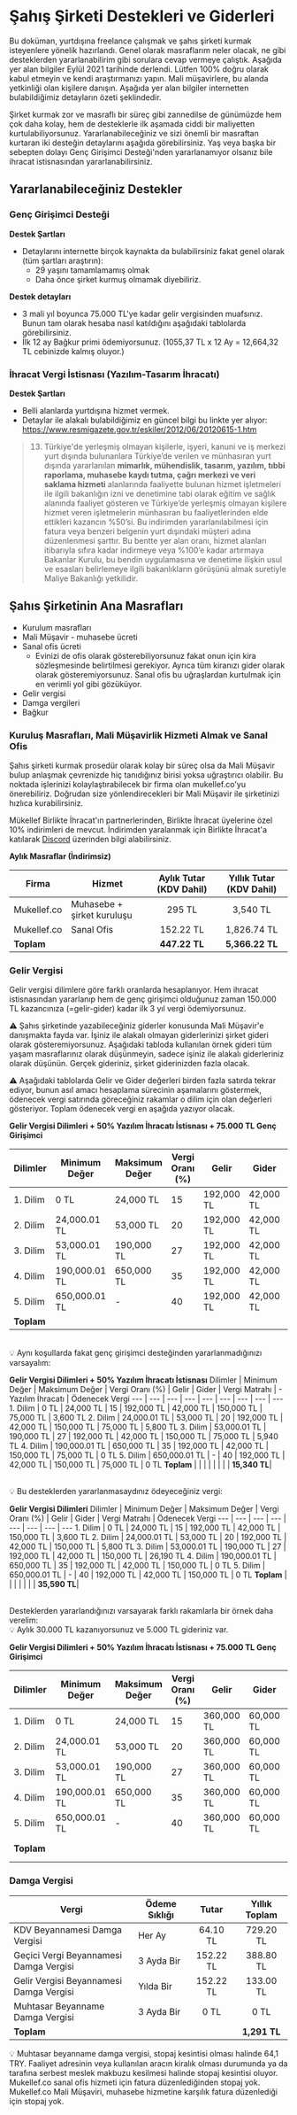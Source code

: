 # Şahış Şirketi Destekleri ve Giderleri

Bu doküman, yurtdışına freelance çalışmak ve şahıs şirketi kurmak isteyenlere yönelik hazırlandı. Genel olarak masraflarım neler olacak, ne gibi desteklerden yararlanabilirim gibi sorulara cevap vermeye çalıştık. Aşağıda yer alan bilgiler Eylül 2021 tarihinde derlendi. Lütfen 100% doğru olarak kabul etmeyin ve kendi araştırmanızı yapın. Mali müşavirlere, bu alanda yetkinliği olan kişilere danışın. Aşağıda yer alan bilgiler internetten bulabildiğimiz detayların özeti şeklindedir.

Şirket kurmak zor ve masraflı bir süreç gibi zannedilse de günümüzde hem çok daha kolay, hem de desteklerle ilk aşamada ciddi bir maliyetten kurtulabiliyorsunuz. Yararlanabileceğiniz ve sizi önemli bir masraftan kurtaran iki desteğin detaylarını aşağıda görebilirsiniz. Yaş veya başka bir sebepten dolayı Genç Girişimci Desteği'nden yararlanamıyor olsanız bile ihracat istisnasından yararlanabilirsiniz.

## Yararlanabileceğiniz Destekler
### Genç Girişimci Desteği

**Destek Şartları**
- Detaylarını internette birçok kaynakta da bulabilirsiniz fakat genel olarak (tüm şartları araştırın):
    - 29 yaşını tamamlamamış olmak
    - Daha önce şirket kurmuş olmamak diyebiliriz.

**Destek detayları**
- 3 mali yıl boyunca 75.000 TL'ye kadar gelir vergisinden muafsınız. Bunun tam olarak hesaba nasıl katıldığını aşağıdaki tablolarda görebilirsiniz.
- İlk 12 ay Bağkur primi ödemiyorsunuz.  (1055,37 TL x 12 Ay = 12,664,32 TL cebinizde kalmış oluyor.)

### İhracat Vergi İstisnası (Yazılım-Tasarım İhracatı)

**Destek Şartları**
- Belli alanlarda yurtdışına hizmet vermek.
- Detaylar ile alakalı bulabildiğimiz en güncel bilgi bu linkte yer alıyor: https://www.resmigazete.gov.tr/eskiler/2012/06/20120615-1.htm

> 13. Türkiye'de yerleşmiş olmayan kişilerle, işyeri, kanuni ve iş merkezi yurt dışında bulunanlara Türkiye’de verilen ve münhasıran yurt dışında yararlanılan **mimarlık, mühendislik, tasarım, yazılım, tıbbi raporlama, muhasebe kaydı tutma, çağrı merkezi ve veri saklama hizmeti** alanlarında faaliyette bulunan hizmet işletmeleri ile ilgili bakanlığın izni ve denetimine tabi olarak eğitim ve sağlık alanında faaliyet gösteren ve Türkiye’de yerleşmiş olmayan kişilere hizmet veren işletmelerin münhasıran bu faaliyetlerinden elde ettikleri kazancın %50’si. Bu indirimden yararlanılabilmesi için fatura veya benzeri belgenin yurt dışındaki müşteri adına düzenlenmesi şarttır. Bu bentte yer alan oranı, hizmet alanları itibarıyla sıfıra kadar indirmeye veya %100’e kadar artırmaya Bakanlar Kurulu, bu bendin uygulamasına ve denetime ilişkin usul ve esasları belirlemeye ilgili bakanlıkların görüşünü almak suretiyle Maliye Bakanlığı yetkilidir.

## Şahıs Şirketinin Ana Masrafları
- Kurulum masrafları
- Mali Müşavir - muhasebe ücreti
- Sanal ofis ücreti 
    - Evinizi de ofis olarak gösterebiliyorsunuz fakat onun için kira sözleşmesinde belirtilmesi gerekiyor. Ayrıca tüm kiranızı gider olarak olarak gösteremiyorsunuz. Sanal ofis bu uğraşlardan kurtulmak için en verimli yol gibi gözüküyor.
- Gelir vergisi
- Damga vergileri
- Bağkur

### Kuruluş Masrafları, Mali Müşavirlik Hizmeti Almak ve Sanal Ofis

Şahıs şirketi kurmak prosedür olarak kolay bir süreç olsa da Mali Müşavir bulup anlaşmak çevrenizde hiç tanıdığınız birisi yoksa uğraştırıcı olabilir. Bu noktada işlerinizi kolaylaştırabilecek bir firma olan mukellef.co'yu önerebiliriz. Doğrudan size yönlendirecekleri bir Mali Müşavir ile şirketinizi hızlıca kurabilirsiniz. 

Mükellef Birlikte İhracat'ın partnerlerinden, Birlikte İhracat üyelerine özel 10% indirimleri de mevcut. İndirimden yaralanmak için Birlikte İhracat'a katılarak [Discord](https://www.birlikteihracat.com/) üzerinden bilgi alabilirsiniz.

**Aylık Masraflar (İndirimsiz)**

Firma | Hizmet | Aylık Tutar (KDV Dahil) | Yıllık Tutar (KDV Dahil)
--- | --- | --- | ---
Mukellef.co | Muhasebe + şirket kuruluşu | <center>295 TL</center> | <center>3,540 TL</center>
Mukellef.co |Sanal Ofis | <center>152.22 TL</center> | <center>1,826.74 TL</center>
**Toplam** | | <center>**447.22 TL**</center> | <center>**5,366.22 TL**</center>

### Gelir Vergisi
Gelir vergisi dilimlere göre farklı oranlarda hesaplanıyor. Hem ihracat istisnasından yararlanıp hem de genç girişimci olduğunuz zaman 150.000 TL kazancınıza (=gelir-gider) kadar ilk 3 yıl vergi ödemiyorsunuz. 

⚠️ Şahıs şirketinde yazabileceğiniz giderler konusunda Mali Müşavir'e danışmakta fayda var. İşiniz ile alakalı olmayan giderlerinizi şirket gideri olarak gösteremiyorsunuz. Aşağıdaki tabloda kullanılan örnek gideri tüm yaşam masraflarınız olarak düşünmeyin, sadece işiniz ile alakalı giderleriniz olarak düşünün. Gerçek gideriniz, şirket giderinizden fazla olacak.

⚠️ Aşağıdaki tablolarda Gelir ve Gider değerleri birden fazla satırda tekrar ediyor, bunun asıl amacı hesaplama sürecinin aşamalarını göstermek, ödenecek vergi satırında göreceğiniz rakamlar o dilim için olan değerleri gösteriyor. Toplam ödenecek vergi en aşağıda yazıyor olacak.

**Gelir Vergisi Dilimleri + 50% Yazılım İhracatı İstisnası + 75.000 TL Genç Girişimci**

Dilimler | Minimum Değer | Maksimum Değer | Vergi Oranı (%) | Gelir | Gider | Vergi Matrahı | - Yazılım İhracatı | - Genç Girişimci | Ödenecek Vergi
--- | --- | --- | --- | --- | --- | --- | --- | --- | ---
1\. Dilim | 0 TL | 24,000 TL | 15 | 192,000 TL | 42,000 TL | 150,000 TL | 75,000 TL | 0 TL | 0 TL
2\. Dilim | 24,000.01 TL | 53,000 TL | 20 | 192,000 TL | 42,000 TL | 150,000 TL | 75,000 TL | 0 TL | 0 TL
3\. Dilim | 53,000.01 TL | 190,000 TL | 27 | 192,000 TL | 42,000 TL | 150,000 TL | 75,000 TL | 0 TL | 0 TL
4\. Dilim | 190,000.01 TL | 650,000 TL | 35 | 192,000 TL | 42,000 TL | 150,000 TL | 75,000 TL | 0 TL | 0 TL
5\. Dilim | 650,000.01 TL | - | 40 | 192,000 TL | 42,000 TL | 150,000 TL | 75,000 TL | 0 TL | 0 TL
**Toplam** | | | | | | | | | **0 TL**|


\
💡 Aynı koşullarda fakat genç girişimci desteğinden yararlanmadığınızı varsayalım:

**Gelir Vergisi Dilimleri + 50% Yazılım İhracatı İstisnası**
Dilimler | Minimum Değer | Maksimum Değer | Vergi Oranı (%) | Gelir | Gider | Vergi Matrahı | - Yazılım İhracatı | Ödenecek Vergi
--- | --- | --- | --- | --- | --- | --- | --- | ---
1\. Dilim | 0 TL | 24,000 TL | 15 | 192,000 TL | 42,000 TL | 150,000 TL | 75,000 TL | 3,600 TL
2\. Dilim | 24,000.01 TL | 53,000 TL | 20 | 192,000 TL | 42,000 TL | 150,000 TL | 75,000 TL | 5,800 TL
3\. Dilim | 53,000.01 TL | 190,000 TL | 27 | 192,000 TL | 42,000 TL | 150,000 TL | 75,000 TL | 5,940 TL
4\. Dilim | 190,000.01 TL | 650,000 TL | 35 | 192,000 TL | 42,000 TL | 150,000 TL | 75,000 TL | 0 TL
5\. Dilim | 650,000.01 TL | - | 40 | 192,000 TL | 42,000 TL | 150,000 TL | 75,000 TL | 0 TL
**Toplam** | | | | | | | | **15,340 TL**|

\
💡 Bu desteklerden yararlanmasaydınız ödeyeceğiniz vergi:

**Gelir Vergisi Dilimleri**
Dilimler | Minimum Değer | Maksimum Değer | Vergi Oranı (%) | Gelir | Gider | Vergi Matrahı | Ödenecek Vergi
--- | --- | --- | --- | --- | --- | --- | ---
1\. Dilim | 0 TL | 24,000 TL | 15 | 192,000 TL | 42,000 TL | 150,000 TL | 3,600 TL
2\. Dilim | 24,000.01 TL | 53,000 TL | 20 | 192,000 TL | 42,000 TL | 150,000 TL | 5,800 TL
3\. Dilim | 53,000.01 TL | 190,000 TL | 27 | 192,000 TL | 42,000 TL | 150,000 TL | 26,190 TL
4\. Dilim | 190,000.01 TL | 650,000 TL | 35 | 192,000 TL | 42,000 TL | 150,000 TL | 0 TL
5\. Dilim | 650,000.01 TL | - | 40 | 192,000 TL | 42,000 TL | 150,000 TL | 0 TL
**Toplam** | | | | | | | **35,590 TL**|


\
Desteklerden yararlandığınızı varsayarak farklı rakamlarla bir örnek daha verelim:\
💡 Aylık 30.000 TL kazanıyorsunuz ve 5.000 TL gideriniz var.

**Gelir Vergisi Dilimleri + 50% Yazılım İhracatı İstisnası + 75.000 TL Genç Girişimci**

Dilimler | Minimum Değer | Maksimum Değer | Vergi Oranı (%) | Gelir | Gider | Vergi Matrahı | - Yazılım İhracatı | - Genç Girişimci | Ödenecek Vergi
--- | --- | --- | --- | --- | --- | --- | --- | --- | ---
1\. Dilim | 0 TL | 24,000 TL | 15 | 360,000 TL | 60,000 TL | 300,000 TL | 150,000 TL |75,000 TL | 3,600 TL
2\. Dilim | 24,000.01 TL | 53,000 TL | 20 | 360,000 TL | 60,000 TL | 300,000 TL | 150,000 TL |75,000 TL | 5,800 TL
3\. Dilim | 53,000.01 TL | 190,000 TL | 27 | 360,000 TL | 60,000 TL | 300,000 TL | 150,000 TL |75,000 TL | 5,940 TL
4\. Dilim | 190,000.01 TL | 650,000 TL | 35 | 360,000 TL | 60,000 TL | 300,000 TL | 150,000 TL |75,000 TL | 0 TL
5\. Dilim | 650,000.01 TL | - | 40 | 360,000 TL | 60,000 TL | 300,000 TL | 150,000 TL |75,000 TL | 0 TL
**Toplam** | | | | | | | | | **15,340 TL**|

### Damga Vergisi
Vergi | Ödeme Sıklığı | Tutar | Yıllık Toplam 
--- | --- | --- | ---
KDV Beyannamesi Damga Vergisi | Her Ay | <center>64.10 TL</center> | <center>729.20 TL</center>
Geçici Vergi Beyannamesi Damga Vergisi | 3 Ayda Bir | <center>152.22 TL</center> | <center>388.80 TL</center>
Gelir Vergisi Beyannamesi Damga Vergisi | Yılda Bir | <center>152.22 TL</center> | <center>133.00 TL</center>
Muhtasar Beyanname Damga Vergisi | 3 Ayda Bir |<center>0 TL</center> | <center>0 TL</center>
**Toplam** | | | <center>**1,291 TL**</center>

💡 Muhtasar beyanname damga vergisi, stopaj kesintisi olması halinde 64,1 TRY.
Faaliyet adresinin veya kullanılan aracın kiralık olması durumunda ya da tarafına serbest meslek makbuzu kesilmesi halinde stopaj kesintisi oluyor.\
Mukellef.co sanal ofis hizmeti için fatura düzenlediğinden stopaj yok.\
Mukellef.co Mali Müşaviri, muhasebe hizmetine karşılık fatura düzenlediği için stopaj yok.
